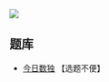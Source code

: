 ![](https://cn.sudoku.today/pic/antidiagonal/13819_298140.png)

## 题库
- [今日数独](https://cn.sudoku.today/dailysudoku/) 【选题不便】